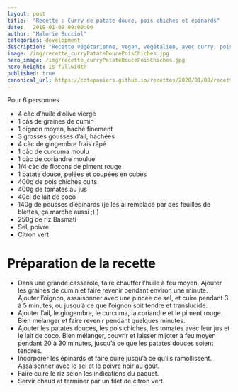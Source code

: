 ```yaml
---
layout: post
title:  "Recette : Curry de patate douce, pois chiches et épinards"
date:   2019-01-09 09:00:00
author: "Malorie Bucciol"
categories: development
description: "Recette végétarienne, vegan, végétalien, avec curry, pois chiches, épinards, patates douces"
image: /img/recette_curryPatateDoucePoisChiches.jpg
hero_image: /img/recette_curryPatateDoucePoisChiches.jpg
hero_height: is-fullwidth
published: true
canonical_url: https://cotepaniers.github.io/recettes/2020/01/08/recette-curry-patate-douce-pois-chiches.html
---
```


Pour 6 personnes
- 4 càc d’huile d’olive vierge
- 1 càs de graines de cumin
- 1 oignon moyen, haché finement
- 3 grosses gousses d’ail, hachées
- 4 càc de gingembre frais râpé
- 1 càc de curcuma moulu
- 1 càc de coriandre moulue
- 1/4 càc de flocons de piment rouge
- 1 patate douce, pelées et coupées en cubes
- 400g de pois chiches cuits
- 400g de tomates au jus
- 40cl de lait de coco
- 140g de pousses d’épinards (je les ai remplacé par des feuilles de blettes, ça marche aussi ;) )
- 250g de riz Basmati
- Sel, poivre
- Citron vert

# Préparation de la recette

- Dans une grande casserole, faire chauffer l’huile à feu moyen. Ajouter les graines de cumin et faire revenir pendant environ une minute. Ajouter l’oignon, assaisonner avec une pincée de sel, et cuire pendant 3 à 5 minutes, ou jusqu’à ce que l’oignon soit tendre et translucide.
- Ajouter l’ail, le gingembre, le curcuma, la coriandre et le piment rouge. Bien mélanger et faire revenir pendant quelques minutes.
- Ajouter les patates douces, les pois chiches, les tomates avec leur jus et le lait de coco. Bien mélanger, couvrir et laisser mijoter à feu moyen pendant 20 à 30 minutes, jusqu’à ce que les patates douces soient tendres.
- Incorporer les épinards et faire cuire jusqu’à ce qu’ils ramollissent. Assaisonner avec le sel et le poivre noir au goût.
- Faire cuire le riz selon les indications du paquet.
- Servir chaud et terminer par un filet de citron vert.

